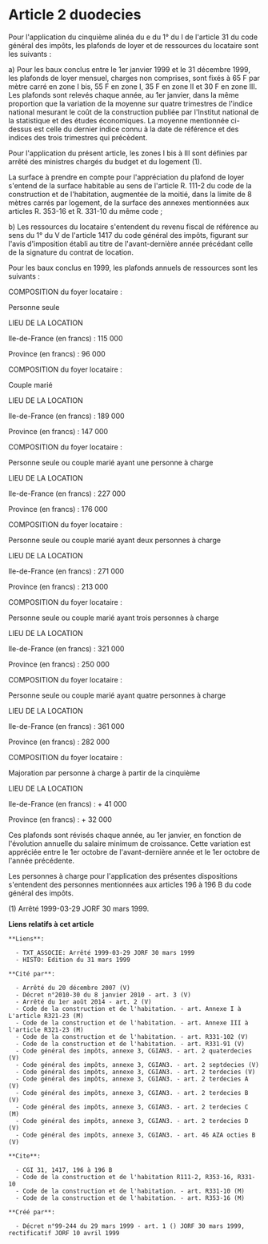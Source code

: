 # Article 2 duodecies

Pour l'application du cinquième alinéa du e du 1° du I de l'article 31 du code général des impôts, les plafonds de loyer et
de ressources du locataire sont les suivants :

a) Pour les baux conclus entre le 1er janvier 1999 et le 31 décembre 1999, les plafonds de loyer mensuel, charges non
comprises, sont fixés à 65 F par mètre carré en zone I bis, 55 F en zone I, 35 F en zone II et 30 F en zone III. Les plafonds
sont relevés chaque année, au 1er janvier, dans la même proportion que la variation de la moyenne sur quatre trimestres de
l'indice national mesurant le coût de la construction publiée par l'Institut national de la statistique et des études
économiques. La moyenne mentionnée ci-dessus est celle du dernier indice connu à la date de référence et des indices des
trois trimestres qui précèdent.

Pour l'application du présent article, les zones I bis à III sont définies par arrêté des ministres chargés du budget et du
logement (1).

La surface à prendre en compte pour l'appréciation du plafond de loyer s'entend de la surface habitable au sens de l'article
R. 111-2 du code de la construction et de l'habitation, augmentée de la moitié, dans la limite de 8 mètres carrés par
logement, de la surface des annexes mentionnées aux articles R. 353-16 et R. 331-10 du même code ;

b) Les ressources du locataire s'entendent du revenu fiscal de référence au sens du 1° du V de l'article 1417 du code général
des impôts, figurant sur l'avis d'imposition établi au titre de l'avant-dernière année précédant celle de la signature du
contrat de location.

Pour les baux conclus en 1999, les plafonds annuels de ressources sont les suivants :

COMPOSITION du foyer locataire :

Personne seule

LIEU DE LA LOCATION

Ile-de-France (en francs) : 115 000

Province (en francs) : 96 000 

COMPOSITION du foyer locataire :

Couple marié

LIEU DE LA LOCATION

Ile-de-France (en francs) : 189 000

Province (en francs) : 147 000 

COMPOSITION du foyer locataire :

Personne seule ou couple marié ayant une personne à charge

LIEU DE LA LOCATION

Ile-de-France (en francs) : 227 000

Province (en francs) : 176 000 

COMPOSITION du foyer locataire :

Personne seule ou couple marié ayant deux personnes à charge

LIEU DE LA LOCATION

Ile-de-France (en francs) : 271 000

Province (en francs) : 213 000 

COMPOSITION du foyer locataire :

Personne seule ou couple marié ayant trois personnes à charge

LIEU DE LA LOCATION

Ile-de-France (en francs) : 321 000

Province (en francs) : 250 000 

COMPOSITION du foyer locataire :

Personne seule ou couple marié ayant quatre personnes à charge

LIEU DE LA LOCATION

Ile-de-France (en francs) : 361 000

Province (en francs) : 282 000 

COMPOSITION du foyer locataire :

Majoration par personne à charge à partir de la cinquième

LIEU DE LA LOCATION

Ile-de-France (en francs) : + 41 000

Province (en francs) : + 32 000 

Ces plafonds sont révisés chaque année, au 1er janvier, en fonction de l'évolution annuelle du salaire minimum de croissance.
Cette variation est appréciée entre le 1er octobre de l'avant-dernière année et le 1er octobre de l'année précédente.

Les personnes à charge pour l'application des présentes dispositions s'entendent des personnes mentionnées aux articles 196 à
196 B du code général des impôts.

(1) Arrêté 1999-03-29 JORF 30 mars 1999.

**Liens relatifs à cet article**

	**Liens**:

	  - TXT_ASSOCIE: Arrêté 1999-03-29 JORF 30 mars 1999
	  - HISTO: Edition du 31 mars 1999

	**Cité par**:

	  - Arrêté du 20 décembre 2007 (V)
	  - Décret n°2010-30 du 8 janvier 2010 - art. 3 (V)
	  - Arrêté du 1er août 2014 - art. 2 (V)
	  - Code de la construction et de l'habitation. - art. Annexe I à L'article R321-23 (M)
	  - Code de la construction et de l'habitation. - art. Annexe III à l'article R321-23 (M)
	  - Code de la construction et de l'habitation. - art. R331-102 (V)
	  - Code de la construction et de l'habitation. - art. R331-91 (V)
	  - Code général des impôts, annexe 3, CGIAN3. - art. 2 quaterdecies (V)
	  - Code général des impôts, annexe 3, CGIAN3. - art. 2 septdecies (V)
	  - Code général des impôts, annexe 3, CGIAN3. - art. 2 terdecies (V)
	  - Code général des impôts, annexe 3, CGIAN3. - art. 2 terdecies A (V)
	  - Code général des impôts, annexe 3, CGIAN3. - art. 2 terdecies B (V)
	  - Code général des impôts, annexe 3, CGIAN3. - art. 2 terdecies C (M)
	  - Code général des impôts, annexe 3, CGIAN3. - art. 2 terdecies D (V)
	  - Code général des impôts, annexe 3, CGIAN3. - art. 46 AZA octies B (V)

	**Cite**:

	  - CGI 31, 1417, 196 à 196 B
	  - Code de la construction et de l'habitation R111-2, R353-16, R331-10
	  - Code de la construction et de l'habitation. - art. R331-10 (M)
	  - Code de la construction et de l'habitation. - art. R353-16 (M)

	**Créé par**:

	  - Décret n°99-244 du 29 mars 1999 - art. 1 () JORF 30 mars 1999, rectificatif JORF 10 avril 1999
